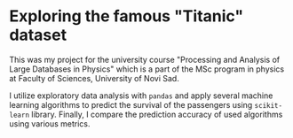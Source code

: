 # Exploring the famous "Titanic" dataset

This was my project for the university course "Processing and Analysis of Large Databases in Physics" which is a part of the MSc program in physics at Faculty of Sciences, University of Novi Sad.

I utilize exploratory data analysis with `pandas` and apply several machine learning algorithms to predict the survival of the passengers using `scikit-learn` library. Finally, I compare the prediction accuracy of used algorithms using various metrics.
